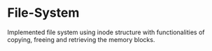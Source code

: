 # File-System
Implemented file system using inode structure with functionalities of copying, freeing and retrieving the memory blocks.
